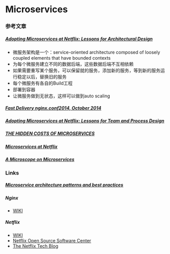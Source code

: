 # Microservices

### 参考文章

##### [Adopting Microservices at Netflix: Lessons for Architectural Design](http://nginx.com/blog/microservices-at-netflix-architectural-best-practices/)
- 微服务架构是一个：service-oriented architecture composed of loosely coupled elements that have bounded contexts
- 为每个微服务建立不同的数据后端，这些数据后端不互相依赖
- 如果需要重写某个服务，可以保留就的服务，添加新的服务，等到新的服务运行稳定以后，替换旧的服务
- 每个微服务有各自的Build工程
- 部署到容器
- 让微服务做到无状态，这样可以做到auto scaling

##### [Fast Delivery nginx.conf2014, October 2014](https://youtu.be/5qJ_BibbMLw)

##### [Adopting Microservices at Netflix: Lessons for Team and Process Design](http://nginx.com/blog/adopting-microservices-at-netflix-lessons-for-team-and-process-design/)


##### [THE HIDDEN COSTS OF MICROSERVICES](http://www.stackbuilders.com/news/the-hidden-costs-of-microservices)

##### [Microservices at Netflix](http://www.slideshare.net/stonse/microservices-at-netflix)

##### [A Microscope on Microservices](http://techblog.netflix.com/2015/02/a-microscope-on-microservices.html)

### Links

##### [Microservice architecture patterns and best practices](http://microservices.io/)

##### Nginx
- [WIKI](http://en.wikipedia.org/wiki/Nginx)

##### Netflix
- [WIKI](http://en.wikipedia.org/wiki/Netflix)
- [Netflix Open Source Software Center](http://netflix.github.io/#repo)
- [The Netflix Tech Blog](http://techblog.netflix.com/)

